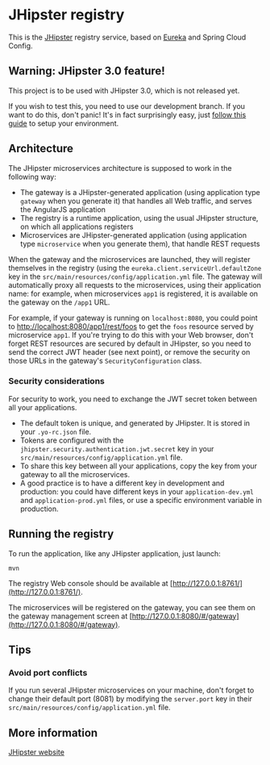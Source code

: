 # JHipster registry

This is the [JHipster](http://jhipster.github.io/) registry service, based on [Eureka](https://github.com/Netflix/eureka) and Spring Cloud Config.

## Warning: JHipster 3.0 feature!

This project is to be used with JHipster 3.0, which is not released yet.

If you wish to test this, you need to use our development branch. If you want to do this, don't panic! It's in fact surprisingly easy, just [follow this guide](https://github.com/jhipster/generator-jhipster/blob/master/CONTRIBUTING.md#setup) to setup your environment.

## Architecture

The JHipster microservices architecture is supposed to work in the following way:

- The gateway is a JHipster-generated application (using application type `gateway` when you generate it) that handles all Web traffic, and serves the AngularJS application
- The registry is a runtime application, using the usual JHipster structure, on which all applications registers
- Microservices are JHipster-generated application (using application type `microservice` when you generate them), that handle REST requests

When the gateway and the microservices are launched, they will register themselves in the registry (using the `eureka.client.serviceUrl.defaultZone` key in the `src/main/resources/config/application.yml` file.
The gateway will automatically proxy all requests to the microservices, using their application name: for example, when microservices `app1` is registered, it is available on the gateway on the `/app1` URL.

For example, if your gateway is running on `localhost:8080`, you could point to [http://localhost:8080/app1/rest/foos](http://localhost:8080/app1/rest/foos) to
get the `foos` resource served by microservice `app1`. If you're trying to do this with your Web browser, don't forget REST resources are secured
by default in JHipster, so you need to send the correct JWT header (see next point), or remove the security on those URLs in the gateway's `SecurityConfiguration` class.

### Security considerations

For security to work, you need to exchange the JWT secret token between all your applications.

- The default token is unique, and generated by JHipster. It is stored in your `.yo-rc.json` file.
- Tokens are configured with the `jhipster.security.authentication.jwt.secret` key in your `src/main/resources/config/application.yml` file.
- To share this key between all your applications, copy the key from your gateway to all the microservices.
- A good practice is to have a different key in development and production: you could have different keys in your `application-dev.yml` and `application-prod.yml` files, or use a specific environment variable in production.

## Running the registry

To run the application, like any JHipster application, just launch:

    mvn

The registry Web console should be available at [http://127.0.0.1:8761/](http://127.0.0.1:8761/).

The microservices will be registered on the gateway, you can see them on the gateway management screen at [http://127.0.0.1:8080/#/gateway](http://127.0.0.1:8080/#/gateway).

## Tips

### Avoid port conflicts

If you run several JHipster microservices on your machine, don't forget to change their default port (8081) by modifying the
`server.port` key in their `src/main/resources/config/application.yml` file.


## More information

[JHipster website](http://jhipster.github.io/)
